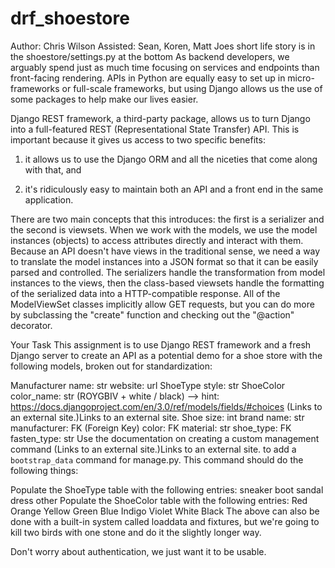 # drf_shoestore 
Author: Chris Wilson
Assisted: Sean, Koren, Matt
Joes short life story is in the shoestore/settings.py at the bottom
As backend developers, we arguably spend just as much time focusing on services and endpoints than front-facing rendering. APIs in Python are equally easy to set up in micro-frameworks or full-scale frameworks, but using Django allows us the use of some packages to help make our lives easier.

Django REST framework, a third-party package, allows us to turn Django into a full-featured REST (Representational State Transfer) API. This is important because it gives us access to two specific benefits:

1) it allows us to use the Django ORM and all the niceties that come along with that, and

2) it's ridiculously easy to maintain both an API and a front end in the same application.

There are two main concepts that this introduces: the first is a serializer and the second is viewsets. When we work with the models, we use the model instances (objects) to access attributes directly and interact with them. Because an API doesn't have views in the traditional sense, we need a way to translate the model instances into a JSON format so that it can be easily parsed and controlled. The serializers handle the transformation from model instances to the views, then the class-based viewsets handle the formatting of the serialized data into a HTTP-compatible response. All of the ModelViewSet classes implicitly allow GET requests, but you can do more by subclassing the "create" function and checking out the "@action" decorator.

 

Your Task
This assignment is to use Django REST framework and a fresh Django server to create an API as a potential demo for a shoe store with the following models, broken out for standardization:

Manufacturer
name: str
website: url
ShoeType
style: str
ShoeColor
color_name: str (ROYGBIV + white / black) --> hint: https://docs.djangoproject.com/en/3.0/ref/models/fields/#choices (Links to an external site.)Links to an external site.
Shoe
size: int
brand name: str
manufacturer: FK (Foreign Key)
color: FK
material: str
shoe_type: FK
fasten_type: str
Use the documentation on creating a custom management command (Links to an external site.)Links to an external site. to add a `bootstrap_data` command for manage.py. This command should do the following things:

Populate the ShoeType table with the following entries:
sneaker
boot
sandal
dress
other
 Populate the ShoeColor table with the following entries:
Red
Orange
Yellow
Green
Blue
Indigo
Violet
White
Black
The above can also be done with a built-in system called loaddata and fixtures, but we're going to kill two birds with one stone and do it the slightly longer way.

Don't worry about authentication, we just want it to be usable.
